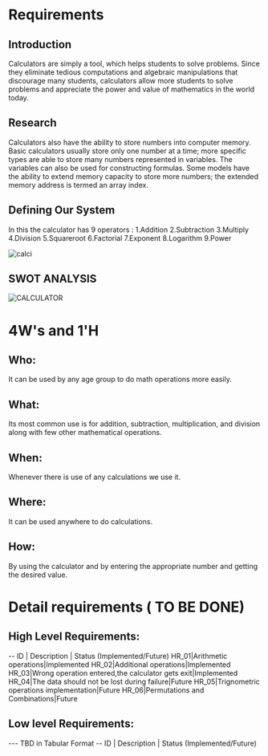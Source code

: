 # Requirements
## Introduction
Calculators are simply a tool, which helps students to solve problems. Since they eliminate tedious computations and algebraic manipulations that discourage many students, calculators allow more students to solve problems and appreciate the power and value of mathematics in the world today.

## Research
Calculators also have the ability to store numbers into computer memory. Basic calculators usually store only one number at a time; more specific types are able to store many numbers represented in variables. The variables can also be used for constructing formulas. Some models have the ability to extend memory capacity to store more numbers; the extended memory address is termed an array index.

## Defining Our System
 In this the calculator has 9 operators :
 1.Addition 2.Subtraction 3.Multiply 4.Division 5.Squareroot 6.Factorial 7.Exponent 8.Logarithm 9.Power 
 
 ![calci](https://user-images.githubusercontent.com/80394921/114739213-513b5500-9d66-11eb-920b-667873c6d0ea.jpg)    
      
## SWOT ANALYSIS

![CALCULATOR](https://user-images.githubusercontent.com/80394921/114668527-799f6100-9d1e-11eb-8929-2c1b0e7e0c24.png)


# 4W&#39;s and 1&#39;H

## Who:

 It can be used by any age group to do math operations more easily.

## What:

Its most common use is for addition, subtraction, multiplication, and division along with few other mathematical operations.

## When:

Whenever there is use of any calculations we use it.

## Where:

It can be used anywhere to do calculations.

## How:

By using the calculator and by entering the appropriate number and getting the desired value.

# Detail requirements               ( TO BE DONE)
## High Level Requirements:
 
-- ID | Description | Status (Implemented/Future)
   HR_01|Arithmetic operations|Implemented
   HR_02|Additional operations|Implemented
   HR_03|Wrong operation entered,the calculator gets exit|Implemented
   HR_04|The data should not be lost during failure|Future
   HR_05|Trignometric operations implementation|Future
   HR_06|Permutations and Combinations|Future
   
##  Low level Requirements:
--- TBD in Tabular Format 
-- ID | Description | Status (Implemented/Future)
